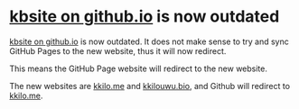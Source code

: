 # [kbsite on github.io](https://kkilobyte.github.io) is now outdated
[kbsite on github.io](https://kkilobyte.github.io) is now outdated. It does not make sense to try and sync GitHub Pages to the new website, thus it will now redirect.

This means the GitHub Page website will redirect to the new website.

The new websites are [kkilo.me](https://www.kkilo.me) and [kkilouwu.bio](https://kkilouwu.bio), and Github will redirect to [kkilo.me](https://www.kkilo.me).
